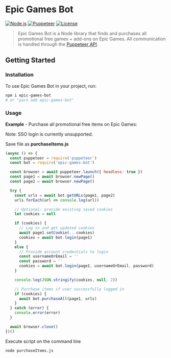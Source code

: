 # Epic Games Bot

<!-- [START badges] -->
[![Node.js](https://img.shields.io/badge/Environment-Node.js-brightgreen)](#)
[![Puppeteer](https://img.shields.io/badge/API-Puppeteer-brightgreen)](#)
[![License](https://img.shields.io/github/license/george-lim/epic-games-bot)](https://github.com/george-lim/epic-games-bot/blob/master/LICENSE)
<!-- [END badges] -->

> Epic Games Bot is a Node library that finds and purchases all promotional free games + add-ons on Epic Games. All communication is handled through the [Puppeteer API](https://github.com/puppeteer/puppeteer/blob/v2.1.1/docs/api.md).

<!-- [START getstarted] -->
## Getting Started

### Installation

To use Epic Games Bot in your project, run:

```bash
npm i epic-games-bot
# or "yarn add epic-games-bot"
```

### Usage

**Example** - Purchase all promotional free items on Epic Games:

Note: SSO login is currently unsupported.

Save file as **purchaseItems.js**

```js
(async () => {
  const puppeteer = require('puppeteer')
  const bot = require('epic-games-bot')

  const browser = await puppeteer.launch({ headless: true })
  const page1 = await browser.newPage()
  const page2 = await browser.newPage()

  try {
    const urls = await bot.getURLs(page1, page2)
    urls.forEach(url => console.log(url))

    // Optional: provide existing saved cookies
    let cookies = null

    if (cookies) {
      // Log in and get updated cookies
      await page1.setCookie(...cookies)
      cookies = await bot.login(page1)
    }
    else {
      // Provide account credentials to login
      const usernameOrEmail = ''
      const password = ''
      cookies = await bot.login(page1, usernameOrEmail, password)
    }

    console.log(JSON.stringify(cookies, null, 2))

    // Purchase items if user successfully logged in
    if (cookies) {
      await bot.purchaseAll(page1, urls)
    }
  } catch (error) {
    console.error(error)
  }

  await browser.close()
})()
```

Execute script on the command line

```bash
node purchaseItems.js
```
<!-- [END getstarted] -->
